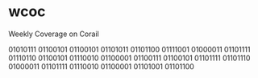# wcoc
Weekly Coverage on Corail


01010111 01100101 01100101 01101011 01101100 01111001  01000011 01101111 01110110 01100101 01110010 01100001 01100111 01100101
01101111 01101110  01000011 01101111 01110010 01100001 01101001 01101100
